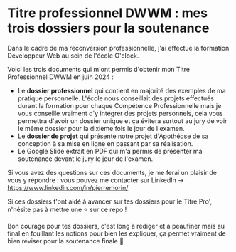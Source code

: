 # Titre professionnel DWWM : mes trois dossiers pour la soutenance

Dans le cadre de ma reconversion professionnelle, j'ai effectué la formation Développeur Web au sein de l'école O'clock. 

Voici les trois documents qui m'ont permis d'obtenir mon Titre Professionnel DWWM en juin 2024 : 

* Le **dossier professionnel** qui contient en majorité des exemples de ma pratique personnelle. L'école nous conseillait des projets effectués durant la formation pour chaque Compétence Professionnelle mais je vous conseille vraiment d'y intégrer des projets personnels, cela vous permettra d'avoir un dossier unique et ça évitera surtout au jury de voir le même dossier pour la dixième fois le jour de l'examen.
* Le **dossier de projet** qui présente notre projet d'Apothéose de sa conception à sa mise en ligne en passant par sa réalisation.
* Le Google Slide extrait en PDF qui m'a permis de présenter ma soutenance devant le jury le jour de l'examen. 

Si vous avez des questions sur ces documents, je me ferai un plaisir de vous y répondre : vous pouvez me contacter sur LinkedIn → https://www.linkedin.com/in/pierremorin/

Si ces dossiers t'ont aidé à avancer sur tes dossiers pour le Titre Pro', n'hésite pas à mettre une ⭐️ sur ce repo ! 

Bon courage pour tes dossiers, c'est long à rédiger et à peaufiner mais au final en fouillant les notions pour bien les expliquer, ça permet vraiment de bien réviser pour la soutenance finale 💪
